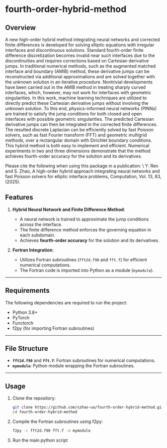 # fourth-order-hybrid-method




## Overview

A new high-order hybrid method integrating neural networks and corrected finite differences  is developed for solving elliptic equations with irregular interfaces and discontinuous solutions. Standard fourth-order finite difference discretization becomes invalid near such interfaces due to the discontinuities and requires corrections based on Cartesian derivative jumps. In traditional numerical methods, such as the augmented matched interface and boundary (AMIB) method, these derivative jumps can be reconstructed via additional approximations and are solved together with the unknown solution in an iterative procedure. Nontrivial developments have been carried out in the AMIB method in treating sharply curved interfaces, which, however, may not work for interfaces with geometric singularities. In this work, machine learning techniques are utilized to directly predict these Cartesian derivative jumps without involving the unknown solution. To this end, physics-informed neural networks (PINNs) are trained to satisfy the jump conditions for both closed and open interfaces with possible geometric singularities. The predicted Cartesian derivative jumps can then be integrated in the corrected finite differences. The resulted discrete Laplacian can be efficiently solved by fast Poisson solvers, such as fast Fourier transform (FFT) and geometric multigrid methods, over a rectangular domain with Dirichlet boundary conditions. This hybrid method is both easy to implement and efficient. Numerical experiments in two and three dimensions demonstrate that the method achieves fourth-order accuracy for the solution and its derivatives.

<!--
This project focuses on solving the Poisson interface problem described by the following partial differential equation (PDE):
$$
\Delta u(\mathbf{x}) + \lambda(\mathbf{x}) u(\mathbf{x}) = f(\mathbf{x}), \quad \mathbf{x} \in \Omega^- \cup \Omega^+,
$$

subject to the Dirichlet boundary condition:

$$
u(\mathbf{x}) = u_b(\mathbf{x}), \quad \mathbf{x} \in \partial \Omega.
$$

The computational domain $$\ \Omega \$$ is assumed to be rectangular and is partitioned into subdomains:

$$
\Omega = \Omega^{+} \cup \Omega^{-},
$$

separated by an interface $$\ \Gamma \$$. 
The solution in each subdomain is denoted by $$\ u^{+} \$$ and $$\ u^{-} \$$, while the source terms are $$\ f^{+} \$$ and $$\ f^{-} \$$.

Across the interface $$\ \Gamma \$$, the solution exhibits jump discontinuities governed by the following conditions:

$$
[\![u(\mathbf{x})]\!] = \gamma(\mathbf{x}), \quad [\![u_n(\mathbf{x})]\!] = \rho(\mathbf{x}), \quad \mathbf{x} \in \Gamma,
$$

where $$\( [\![u(\mathbf{x})]\!] \) $$ and $$\( [\![u_n(\mathbf{x})]\!] \)$$ represent the jump in the function and its normal derivative, respectively.-->

Please cite the following when using this package in a publication: \\
Y. Ren and S. Zhao, A high-order hybrid approach integrating neural networks and fast Poisson solvers for elliptic interface problems, Computation, Vol. 13, 83, (2025).

## Features

1. **Hybrid Neural Network and Finite Difference Method**:
   - A neural network is trained to approximate the jump conditions across the interface.
   - The finite difference method enforces the governing equation in each subdomain.
   - Achieves **fourth-order accuracy** for the solution and its derivatives.



2. **Fortran Integration**:
   - Utilizes Fortran subroutines (`fft2d.f90` and `fft.f`) for efficient numerical computations.
   - The Fortran code is imported into Python as a module (`mymodule`).

---

## Requirements

The following dependencies are required to run the project:
- Python 3.8+
- PyTorch
- Functorch
- f2py (for importing Fortran subroutines)

---

## File Structure

- **`fft2d.f90`** and **`fft.f`**: Fortran subroutines for numerical computations.
- **`mymodule`**: Python module wrapping the Fortran subroutines.

---

## Usage

1. Clone the repository:
   ```bash
   git clone https://github.com/szhao-ua/fourth-order-hybrid-method.git
   cd fourth-order-hybrid-method

2. Compile the Fortran subroutines using f2py:
   ```bash
   f2py -c fft2d.f90 fft.f -m mymodule


3. Run the main python script

